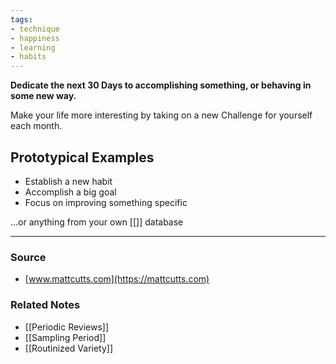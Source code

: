 ```yaml
---
tags:
- technique
- happiness
- learning
- habits
---
```

**Dedicate the next 30 Days to accomplishing something, or behaving in some new way.**

Make your life more interesting by taking on a new Challenge for yourself each month.

## Prototypical Examples

- Establish a new habit
- Accomplish a big goal
- Focus on improving something specific

...or anything from your own [[]] database

---
### Source
- [www.mattcutts.com](https://mattcutts.com)

### Related Notes
- [[Periodic Reviews]] 
- [[Sampling Period]] 
- [[Routinized Variety]]